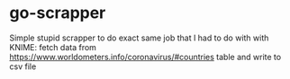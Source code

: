 # go-scrapper

Simple stupid scrapper to do exact same job that I had to do with with KNIME:
fetch data from https://www.worldometers.info/coronavirus/#countries table and write to csv file

